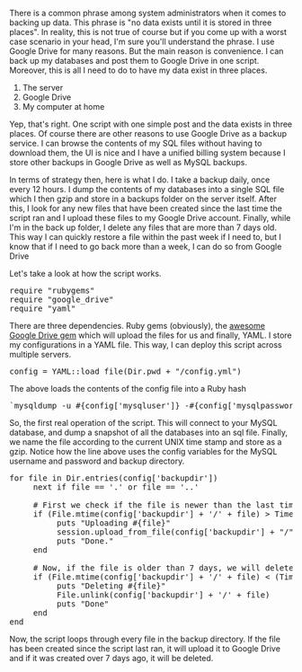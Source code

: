 <p>There is a common phrase among system administrators when it comes to backing up data. This phrase is "no data exists until it is stored in three places". In reality, this is not true of course but if you come up with a worst case scenario in your head, I'm sure you'll understand the phrase. I use Google Drive for many reasons. But the main reason is convenience. I can back up my databases and post them to Google Drive in one script. Moreover, this is all I need to do to have my data exist in three places.</p>
<ol>
<li>The server</li>
<li>Google Drive</li>
<li>My computer at home</li>
</ol>
<p>Yep, that's right. One script with one simple post and the data exists in three places. Of course there are other reasons to use Google Drive as a backup service. I can browse the contents of my SQL files without having to download them, the UI is nice and I have a unified billing system because I store other backups in Google Drive as well as MySQL backups.</p>

<p>In terms of strategy then, here is what I do. I take a backup daily, once every 12 hours. I dump the contents of my databases into a single SQL file which I then gzip and store in a backups folder on the server itself. After this, I look for any new files that have been created since the last time the script ran and I upload these files to my Google Drive account. Finally, while I'm in the back up folder, I delete any files that are more than 7 days old. This way I can quickly restore a file within the past week if I need to, but I know that if I need to go back more than a week, I can do so from Google Drive</p>

<p>Let's take a look at how the script works.</p>

<pre>
require "rubygems"
require "google_drive"
require "yaml"
</pre>

<p>There are three dependencies. Ruby gems (obviously), the <a href="https://github.com/gimite/google-drive-ruby" target="_blank">awesome Google Drive gem</a> which will upload the files for us and finally, YAML. I store my configurations in a YAML file. This way, I can deploy this script across multiple servers.</p>

<pre>config = YAML::load_file(Dir.pwd + "/config.yml")</pre>

<p>The above loads the contents of the config file into a Ruby hash</p>

<pre>`mysqldump -u #{config['mysqluser']} -#{config['mysqlpassword']} --all-databases | gzip > #{config['backupdir']}/#{Time.now.to_i}.sql.gz`</pre>

<p>So, the first real operation of the script. This will connect to your MySQL database, and dump a snapshot of all the databases into an sql file. Finally, we name the file according to the current UNIX time stamp and store as a gzip. Notice how the line above uses the config variables for the MySQL username and password and backup directory.</p>

<pre>
for file in Dir.entries(config['backupdir'])
     next if file == '.' or file == '..'
    
     # First we check if the file is newer than the last time we ran. If it is, we will upload it. If not we will ignore it
     if (File.mtime(config['backupdir'] + '/' + file) > Time.at(config['lastrun'])) then
          puts "Uploading #{file}"
          session.upload_from_file(config['backupdir'] + "/" + file, file, :convert => false)
          puts "Done."
     end

     # Now, if the file is older than 7 days, we will delete it.
     if (File.mtime(config['backupdir'] + '/' + file) < (Time.at(config['lastrun']) - (86400*7))) then
          puts "Deleting #{file}"
          File.unlink(config['backupdir'] + '/' + file)    
          puts "Done"    
     end
end
</pre>

<p>Now, the script loops through every file in the backup directory. If the file has been created since the script last ran, it will upload it to Google Drive and if it was created over 7 days ago, it will be deleted.</p>
